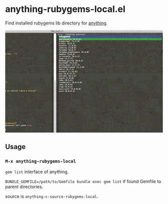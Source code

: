 # anything-rubygems-local.el

Find installed rubygems lib directory for [anything](http://emacswiki.org/emacs/Anything ).

![Screenshot](screenshot.png)

## Usage

### `M-x anything-rubygems-local`

`gem list` interface of anything.

`BUNDLE_GEMFILE=/path/to/Gemfile bundle exec gem list` if found Gemfile to parent directories.

source is `anything-c-source-rubygems-local`.
